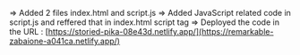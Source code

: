 => Added 2 files index.html and script.js
=> Added JavaScript related code in script.js and reffered that in index.html script tag
=> Deployed the code in the URL : [https://storied-pika-08e43d.netlify.app/](https://remarkable-zabaione-a041ca.netlify.app/)
